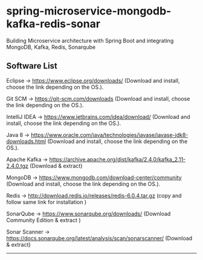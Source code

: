 # spring-microservice-mongodb-kafka-redis-sonar
Building Microservice architecture with Spring Boot and integrating MongoDB, Kafka, Redis, Sonarqube 


## Software List 


Eclipse -> https://www.eclipse.org/downloads/ (Download and install, choose the link depending on the OS.). 

Git SCM -> https://git-scm.com/downloads (Download and install, choose the link depending on the OS.). 

IntelliJ IDEA -> https://www.jetbrains.com/idea/download/ (Download and install, choose the link depending on the OS.). 

Java 8 -> https://www.oracle.com/java/technologies/javase/javase-jdk8-downloads.html (Download and install, choose the link depending on the OS.). 

Apache Kafka -> https://archive.apache.org/dist/kafka/2.4.0/kafka_2.11-2.4.0.tgz (Download & extract)   

MongoDB -> https://www.mongodb.com/download-center/community (Download and install, choose the link depending on the OS.). 

Redis -> http://download.redis.io/releases/redis-6.0.4.tar.gz (copy and follow same link for installation )   
 
SonarQube -> https://www.sonarqube.org/downloads/ (Download Community Edition & extract )   

Sonar Scanner -> https://docs.sonarqube.org/latest/analysis/scan/sonarscanner/ (Download & extract)   



--------------------------------------------------------------------------
